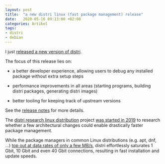 ```yaml
---
layout: post
title:  "a new distri linux (fast package management) release"
date:   2020-05-16 09:13:00 +02:00
categories: Artikel
tags:
- distri
- debian
---
```


I just [released a new version of distri](https://distr1.org/release-notes/supersilverhaze/).

The focus of this release lies on:

* a better developer experience, allowing users to debug any installed package
  without extra setup steps
  
* performance improvements in all areas (starting programs, building distri
  packages, generating distri images)
  
* better tooling for keeping track of upstream versions

See the [release notes](https://distr1.org/release-notes/supersilverhaze/) for
more details.

The [distri research linux distribution](https://distr1.org/) project [was started in
2019](/posts/2019-08-17-introducing-distri/) to research whether a few
architectural changes could enable drastically faster package management.

While the package managers in common Linux distributions (e.g. apt, dnf, …) [top
out at data rates of only a few
MB/s](/posts/2019-08-17-linux-package-managers-are-slow/), distri effortlessly
saturates 1 Gbit, 10 Gbit and even 40 Gbit connections, resulting in fast
installation and update speeds.

